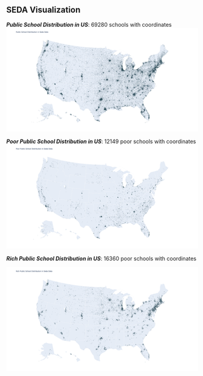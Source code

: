 ## SEDA Visualization

***Public School Distribution in US***: 69280 schools with coordinates
![](figures/dis.png)

***Poor Public School Distribution in US***: 12149 poor schools with coordinates
![](figures/poor.png)

***Rich Public School Distribution in US***: 16360 poor schools with coordinates

![](figures/rich.png)
